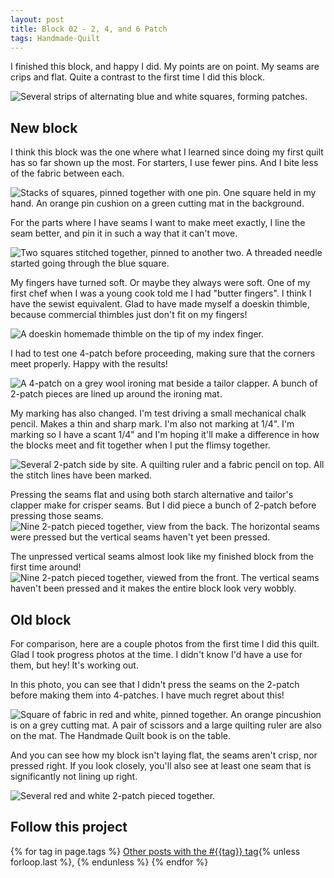 ```yaml
---
layout: post
title: Block 02 - 2, 4, and 6 Patch
tags: Handmade-Quilt
---
```

I finished this block, and happy I did. My points are on point. My seams are crips and flat. Quite a contrast to the first time I did this block.

![Several strips of alternating blue and white squares, forming patches.](/images/4-patch-01.jpg)

## New block
I think this block was the one where what I learned since doing my first quilt has so far shown up the most. For starters, I use fewer pins. And I bite less of the fabric between each.

![Stacks of squares, pinned together with one pin. One square held in my hand. An orange pin cushion on a green cutting mat in the background.](/images/4-patch-02.jpg)

For the parts where I have seams I want to make meet exactly, I line the seam better, and pin it in such a way that it can't move.

![Two squares stitched together, pinned to another two. A threaded needle started going through the blue square.](/images/4-patch-03.jpg)

My fingers have turned soft. Or maybe they always were soft. One of my first chef when I was a young cook told me I had "butter fingers". I think I have the sewist equivalent. Glad to have made myself a doeskin thimble, because commercial thimbles just don't fit on my fingers!

![A doeskin homemade thimble on the tip of my index finger.](/images/4-patch-04.jpg)

I had to test one 4-patch before proceeding, making sure that the corners meet properly. Happy with the results!

![A 4-patch on a grey wool ironing mat beside a tailor clapper. A bunch of 2-patch pieces are lined up around the ironing mat.](/images/4-patch-05.jpg)

My marking has also changed. I'm test driving a small mechanical chalk pencil. Makes a thin and sharp mark. I'm also not marking at 1/4". I'm marking so I have a scant 1/4" and I'm hoping it'll make a difference in how the blocks meet and fit together when I put the flimsy together.

![Several 2-patch side by site. A quilting ruler and a fabric pencil on top. All the stitch lines have been marked.](/images/4-patch-06.jpg)

Pressing the seams flat and using both starch    alternative and tailor's clapper make for crisper seams. But I did piece a bunch of 2-patch before pressing those seams.
![Nine 2-patch pieced together, view from the back. The horizontal seams were pressed but the vertical seams haven't yet been pressed.](/images/4-patch-07.jpg)

The unpressed vertical seams almost look like my finished block from the first time around!
![Nine 2-patch pieced together, viewed from the front. The vertical seams haven't been pressed and it makes the entire block look very wobbly.](/images/4-patch-08.jpg)
## Old block
For comparison, here are a couple photos from the first time I did this quilt. Glad I took progress photos at the time. I didn't know I'd have a use for them, but hey! It's working out.

In this photo, you can see that I didn't press the seams on the 2-patch before making them into 4-patches. I have much regret about this!

![Square of fabric in red and white, pinned together. An orange pincushion is on a grey cutting mat. A pair of scissors and a large quilting ruler are also on the mat. The Handmade Quilt book is on the table.](/images/4-patch-09.jpg)

And you can see how my block isn't laying flat, the seams aren't crisp, nor pressed right. If you look closely, you'll also see at least one seam that is significantly not lining up right.

![Several red and white 2-patch pieced together.](/images/4-patch-10.jpg)
## Follow this project

  {% for tag in page.tags %}
  <a class="post" href="/tag/{{tag}}">Other posts with the #{{tag}} tag</a>{% unless forloop.last %}, {% endunless %}
  {% endfor %}